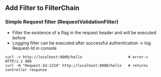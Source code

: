 ## Add Filter to FilterChain

### Simple Request filter (RequestValidationFilter)

+ Filter the existence of a flag in the request header and  will be executed before 
+ Logging filter can be executed after successful authentication -> log Request-Id in console

````shell
curl -v http://localhost:8080/hello                     # error-> HTTP/1.1 400
curl -H "Request-Id:1234" http://localhost:8080/hello   # returns controller response
````